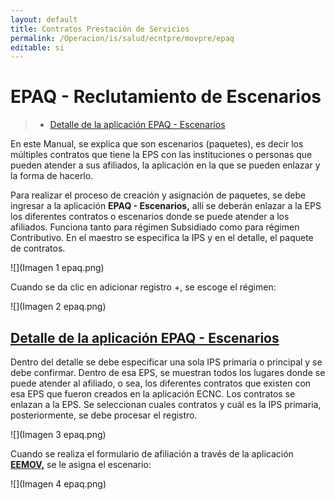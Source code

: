 ```yaml
---
layout: default
title: Contratos Prestación de Servicios
permalink: /Operacion/is/salud/ecntpre/movpre/epaq
editable: si
---
```


# EPAQ - Reclutamiento de Escenarios

>+ [Detalle de la aplicación EPAQ - Escenarios](http://docs.oasiscom.com/Operacion/is/salud/ecntpre/movpre/epaq#detalle-de-la-aplicación-epaq---escenarios)

En este Manual, se explica que son escenarios (paquetes), es decir los múltiples contratos que tiene la EPS con las instituciones o personas que pueden atender a sus afiliados, la aplicación en la que se pueden enlazar y la forma de hacerlo.

Para realizar el proceso de creación y asignación de paquetes, se debe ingresar a la aplicación **EPAQ - Escenarios,** allí se deberán enlazar a la EPS los diferentes contratos o escenarios donde se puede atender a los afiliados.  Funciona tanto para régimen Subsidiado como para régimen Contributivo.  En el maestro se especifica la IPS y en el detalle, el paquete de contratos.

![](Imagen 1 epaq.png)

Cuando se da clic en adicionar registro +, se escoge el régimen:

![](Imagen 2 epaq.png)

## [Detalle de la aplicación EPAQ - Escenarios](http://docs.oasiscom.com/Operacion/is/salud/ecntpre/movpre/epaq#detalle-de-la-aplicación-epaq---escenarios)

Dentro del detalle se debe especificar una sola IPS primaria o principal y se debe confirmar.  Dentro de esa EPS, se muestran todos los lugares donde se puede atender al afiliado, o sea, los diferentes contratos que existen con esa EPS que fueron creados en la aplicación ECNC.  Los contratos se enlazan a la EPS. Se seleccionan cuales contratos y cuál es la IPS primaria, posteriormente, se debe procesar el registro.

![](Imagen 3 epaq.png)

Cuando se realiza el formulario de afiliación a través de la aplicación [**EEMOV,**](http://docs.oasiscom.com/Operacion/crm/portal/cliente/eemov) se le asigna el escenario: 

![](Imagen 4 epaq.png)



